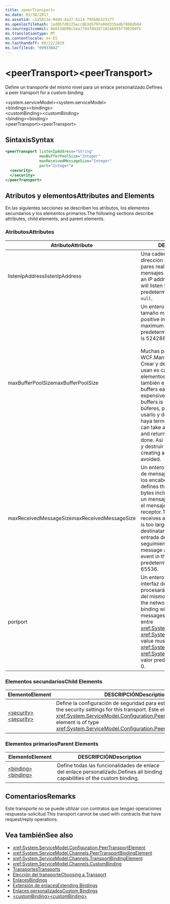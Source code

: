 ```yaml
---
title: <peerTransport>
ms.date: 03/30/2017
ms.assetid: c1a5013a-9dd4-4a27-b114-795b8b323177
ms.openlocfilehash: 1ad05fd9125ecc8b3d5797e0dd335adbf808db84
ms.sourcegitcommit: 68653db98c5ea7744fd438710248935f70020dfb
ms.translationtype: MT
ms.contentlocale: es-ES
ms.lasthandoff: 08/22/2019
ms.locfileid: "69933842"
---
```

# <a name="peertransport"></a><span data-ttu-id="0fada-101">\<peerTransport></span><span class="sxs-lookup"><span data-stu-id="0fada-101">\<peerTransport></span></span>
<span data-ttu-id="0fada-102">Define un transporte del mismo nivel para un enlace personalizado.</span><span class="sxs-lookup"><span data-stu-id="0fada-102">Defines a peer transport for a custom binding.</span></span>  
  
 <span data-ttu-id="0fada-103">\<system.serviceModel></span><span class="sxs-lookup"><span data-stu-id="0fada-103">\<system.serviceModel></span></span>  
<span data-ttu-id="0fada-104">\<bindings></span><span class="sxs-lookup"><span data-stu-id="0fada-104">\<bindings></span></span>  
<span data-ttu-id="0fada-105">\<customBinding></span><span class="sxs-lookup"><span data-stu-id="0fada-105">\<customBinding></span></span>  
<span data-ttu-id="0fada-106">\<binding></span><span class="sxs-lookup"><span data-stu-id="0fada-106">\<binding></span></span>  
<span data-ttu-id="0fada-107">\<peerTransport></span><span class="sxs-lookup"><span data-stu-id="0fada-107">\<peerTransport></span></span>  
  
## <a name="syntax"></a><span data-ttu-id="0fada-108">Sintaxis</span><span class="sxs-lookup"><span data-stu-id="0fada-108">Syntax</span></span>  
  
```xml  
<peerTransport listenIpAddress="String"
               maxBufferPoolSize="Integer"
               maxReceivedMessageSize="Integer"
               port="Integer">
  <security>
  </security>
</peerTransport>
```  
  
## <a name="attributes-and-elements"></a><span data-ttu-id="0fada-109">Atributos y elementos</span><span class="sxs-lookup"><span data-stu-id="0fada-109">Attributes and Elements</span></span>  
 <span data-ttu-id="0fada-110">En las siguientes secciones se describen los atributos, los elementos secundarios y los elementos primarios.</span><span class="sxs-lookup"><span data-stu-id="0fada-110">The following sections describe attributes, child elements, and parent elements.</span></span>  
  
### <a name="attributes"></a><span data-ttu-id="0fada-111">Atributos</span><span class="sxs-lookup"><span data-stu-id="0fada-111">Attributes</span></span>  
  
|<span data-ttu-id="0fada-112">Atributo</span><span class="sxs-lookup"><span data-stu-id="0fada-112">Attribute</span></span>|<span data-ttu-id="0fada-113">DESCRIPCIÓN</span><span class="sxs-lookup"><span data-stu-id="0fada-113">Description</span></span>|  
|---------------|-----------------|  
|<span data-ttu-id="0fada-114">listenIpAddress</span><span class="sxs-lookup"><span data-stu-id="0fada-114">listenIpAddress</span></span>|<span data-ttu-id="0fada-115">Una cadena que especifica una dirección IP en la que el nodo entre pares realizará escuchas para los mensajes del TCP.</span><span class="sxs-lookup"><span data-stu-id="0fada-115">A string that specifies an IP address on which the peer node will listen for TCP messages.</span></span> <span data-ttu-id="0fada-116">El valor predeterminado es `null`.</span><span class="sxs-lookup"><span data-stu-id="0fada-116">The default is `null`.</span></span>|  
|<span data-ttu-id="0fada-117">maxBufferPoolSize</span><span class="sxs-lookup"><span data-stu-id="0fada-117">maxBufferPoolSize</span></span>|<span data-ttu-id="0fada-118">Un entero positivo que especifica el tamaño máximo del grupo de búferes.</span><span class="sxs-lookup"><span data-stu-id="0fada-118">A positive integer that specifies the maximum size of the buffer pool.</span></span> <span data-ttu-id="0fada-119">El valor predeterminado es 524288.</span><span class="sxs-lookup"><span data-stu-id="0fada-119">The default is 524288.</span></span><br /><br /> <span data-ttu-id="0fada-120">Muchas partes de los búferes de uso WCF.</span><span class="sxs-lookup"><span data-stu-id="0fada-120">Many parts of WCF use buffers.</span></span> <span data-ttu-id="0fada-121">Crear y destruir búferes cada vez que se usan es caro, y la recolección de elementos no utilizados para los búferes también es cara.</span><span class="sxs-lookup"><span data-stu-id="0fada-121">Creating and destroying buffers each time they are used is expensive, and garbage collection for buffers is also expensive.</span></span> <span data-ttu-id="0fada-122">Con grupos de búferes, puede tomar un búfer del grupo, usarlo y devolverlo al grupo una vez haya terminado.</span><span class="sxs-lookup"><span data-stu-id="0fada-122">With buffer pools, you can take a buffer from the pool, use it, and return it to the pool once you are done.</span></span> <span data-ttu-id="0fada-123">Así se evita la sobrecarga al crear y destruir búferes.</span><span class="sxs-lookup"><span data-stu-id="0fada-123">Thus the overhead in creating and destroying buffers is avoided.</span></span>|  
|<span data-ttu-id="0fada-124">maxReceivedMessageSize</span><span class="sxs-lookup"><span data-stu-id="0fada-124">maxReceivedMessageSize</span></span>|<span data-ttu-id="0fada-125">Un entero positivo que define el tamaño de mensaje máximo en bytes incluidos los encabezados.</span><span class="sxs-lookup"><span data-stu-id="0fada-125">A positive integer that defines the maximum message size in bytes including headers.</span></span> <span data-ttu-id="0fada-126">El remitente de un mensaje recibe un error SOAP cuando el mensaje es demasiado grande para el receptor.</span><span class="sxs-lookup"><span data-stu-id="0fada-126">The sender of a message receives a SOAP fault when the message is too large for the receiver.</span></span> <span data-ttu-id="0fada-127">El destinatario quita el mensaje y crea una entrada del evento en el registro de seguimiento.</span><span class="sxs-lookup"><span data-stu-id="0fada-127">The receiver drops the message and creates an entry of the event in the trace log.</span></span> <span data-ttu-id="0fada-128">El valor predeterminado es 65536.</span><span class="sxs-lookup"><span data-stu-id="0fada-128">The default is 65536.</span></span>|  
|<span data-ttu-id="0fada-129">port</span><span class="sxs-lookup"><span data-stu-id="0fada-129">port</span></span>|<span data-ttu-id="0fada-130">Un entero que especifica el puerto de la interfaz de red en el que este enlace procesará los mensajes de TCP de canal del mismo nivel.</span><span class="sxs-lookup"><span data-stu-id="0fada-130">An integer that specifies the network interface port on which this binding will process peer channel TCP messages.</span></span> <span data-ttu-id="0fada-131">Dicho valor debe encontrarse entre <xref:System.Net.IPEndPoint.MinPort> y <xref:System.Net.IPEndPoint.MaxPort>.</span><span class="sxs-lookup"><span data-stu-id="0fada-131">This value must be between <xref:System.Net.IPEndPoint.MinPort> and <xref:System.Net.IPEndPoint.MaxPort>.</span></span> <span data-ttu-id="0fada-132">El valor predeterminado es 0.</span><span class="sxs-lookup"><span data-stu-id="0fada-132">The default is 0.</span></span>|  
  
### <a name="child-elements"></a><span data-ttu-id="0fada-133">Elementos secundarios</span><span class="sxs-lookup"><span data-stu-id="0fada-133">Child Elements</span></span>  
  
|<span data-ttu-id="0fada-134">Elemento</span><span class="sxs-lookup"><span data-stu-id="0fada-134">Element</span></span>|<span data-ttu-id="0fada-135">DESCRIPCIÓN</span><span class="sxs-lookup"><span data-stu-id="0fada-135">Description</span></span>|  
|-------------|-----------------|  
|[<span data-ttu-id="0fada-136">\<security></span><span class="sxs-lookup"><span data-stu-id="0fada-136">\<security></span></span>](security-of-peertransport.md)|<span data-ttu-id="0fada-137">Define la configuración de seguridad para este transporte.</span><span class="sxs-lookup"><span data-stu-id="0fada-137">Defines the security settings for this transport.</span></span> <span data-ttu-id="0fada-138">Este elemento es del tipo <xref:System.ServiceModel.Configuration.PeerSecurityElement>.</span><span class="sxs-lookup"><span data-stu-id="0fada-138">This element is of type <xref:System.ServiceModel.Configuration.PeerSecurityElement>.</span></span>|  
  
### <a name="parent-elements"></a><span data-ttu-id="0fada-139">Elementos primarios</span><span class="sxs-lookup"><span data-stu-id="0fada-139">Parent Elements</span></span>  
  
|<span data-ttu-id="0fada-140">Elemento</span><span class="sxs-lookup"><span data-stu-id="0fada-140">Element</span></span>|<span data-ttu-id="0fada-141">DESCRIPCIÓN</span><span class="sxs-lookup"><span data-stu-id="0fada-141">Description</span></span>|  
|-------------|-----------------|  
|[<span data-ttu-id="0fada-142">\<binding></span><span class="sxs-lookup"><span data-stu-id="0fada-142">\<binding></span></span>](../../../misc/binding.md)|<span data-ttu-id="0fada-143">Define todas las funcionalidades de enlace del enlace personalizado.</span><span class="sxs-lookup"><span data-stu-id="0fada-143">Defines all binding capabilities of the custom binding.</span></span>|  
  
## <a name="remarks"></a><span data-ttu-id="0fada-144">Comentarios</span><span class="sxs-lookup"><span data-stu-id="0fada-144">Remarks</span></span>  
 <span data-ttu-id="0fada-145">Este transporte no se puede utilizar con contratos que tengan operaciones respuesta-solicitud.</span><span class="sxs-lookup"><span data-stu-id="0fada-145">This transport cannot be used with contracts that have request/reply operations.</span></span>  
  
## <a name="see-also"></a><span data-ttu-id="0fada-146">Vea también</span><span class="sxs-lookup"><span data-stu-id="0fada-146">See also</span></span>

- <xref:System.ServiceModel.Configuration.PeerTransportElement>
- <xref:System.ServiceModel.Channels.PeerTransportBindingElement>
- <xref:System.ServiceModel.Channels.TransportBindingElement>
- <xref:System.ServiceModel.Channels.CustomBinding>
- [<span data-ttu-id="0fada-147">Transportes</span><span class="sxs-lookup"><span data-stu-id="0fada-147">Transports</span></span>](../../../wcf/feature-details/transports.md)
- [<span data-ttu-id="0fada-148">Elección del transporte</span><span class="sxs-lookup"><span data-stu-id="0fada-148">Choosing a Transport</span></span>](../../../wcf/feature-details/choosing-a-transport.md)
- [<span data-ttu-id="0fada-149">Enlaces</span><span class="sxs-lookup"><span data-stu-id="0fada-149">Bindings</span></span>](../../../wcf/bindings.md)
- [<span data-ttu-id="0fada-150">Extensión de enlaces</span><span class="sxs-lookup"><span data-stu-id="0fada-150">Extending Bindings</span></span>](../../../wcf/extending/extending-bindings.md)
- [<span data-ttu-id="0fada-151">Enlaces personalizados</span><span class="sxs-lookup"><span data-stu-id="0fada-151">Custom Bindings</span></span>](../../../wcf/extending/custom-bindings.md)
- [<span data-ttu-id="0fada-152">\<customBinding></span><span class="sxs-lookup"><span data-stu-id="0fada-152">\<customBinding></span></span>](custombinding.md)

